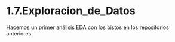 # 1.7.Exploracion_de_Datos
Hacemos un primer análisis EDA con los bistos en los repositorios anteriores.
